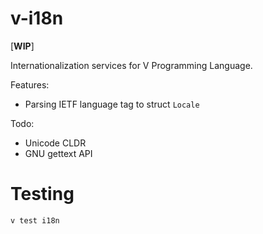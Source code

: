 # v-i18n
[**WIP**]

Internationalization services for V Programming Language.

Features:
- Parsing IETF language tag to struct `Locale`

Todo:
- Unicode CLDR
- GNU gettext API

# Testing
```
v test i18n
```